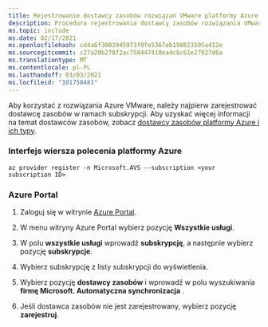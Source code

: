 ```yaml
---
title: Rejestrowanie dostawcy zasobów rozwiązań VMware platformy Azure
description: Procedura rejestrowania dostawcy zasobów rozwiązania VMware platformy Azure.
ms.topic: include
ms.date: 02/17/2021
ms.openlocfilehash: cd4a6f3003945973f0fe5367eb198823595a412e
ms.sourcegitcommit: c27a20b278f2ac758447418ea4c8c61e27927d6a
ms.translationtype: MT
ms.contentlocale: pl-PL
ms.lasthandoff: 03/03/2021
ms.locfileid: "101750481"
---
```

<!-- Used in deploy-azure-vmware-solution.md and tutorial-create-private-cloud.md -->

Aby korzystać z rozwiązania Azure VMware, należy najpierw zarejestrować dostawcę zasobów w ramach subskrypcji. Aby uzyskać więcej informacji na temat dostawców zasobów, zobacz [dostawcy zasobów platformy Azure i ich typy](../../azure-resource-manager/management/resource-providers-and-types.md).

### <a name="azure-cli"></a>Interfejs wiersza polecenia platformy Azure 

```azurecli-interactive
az provider register -n Microsoft.AVS --subscription <your subscription ID>
```

### <a name="azure-portal"></a>Azure Portal
 
1. Zaloguj się w witrynie [Azure Portal](https://portal.azure.com).

1. W menu witryny Azure Portal wybierz pozycję **Wszystkie usługi**.

1. W polu **wszystkie usługi** wprowadź **subskrypcję**, a następnie wybierz pozycję **subskrypcje**.

1. Wybierz subskrypcję z listy subskrypcji do wyświetlenia.

1. Wybierz pozycję **dostawcy zasobów** i wprowadź w polu wyszukiwania **firmę Microsoft. Automatyczna synchronizacja** . 
 
1. Jeśli dostawca zasobów nie jest zarejestrowany, wybierz pozycję **zarejestruj**.